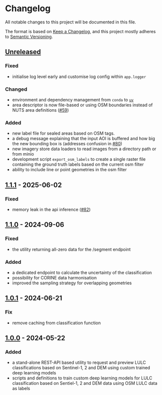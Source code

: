# Changelog

All notable changes to this project will be documented in this file.

The format is based on [Keep a Changelog](https://keepachangelog.com/en/1.0.0/),
and this project mostly adheres to [Semantic Versioning](https://semver.org/spec/v2.0.0.html).

## [Unreleased](https://gitlab.heigit.org/climate-action/utilities/lulc-utility/-/compare/1.1.1...main)

### Fixed

- initialise log level early and customise log config within `app.logger`

### Changed

- environment and dependency management from `conda` to [`uv`](https://docs.astral.sh/uv/)
- area descriptor is now file-based or using OSM boundaries instead of NUTS area
  definitions ([#59](https://gitlab.heigit.org/climate-action/utilities/lulc-utility/-/issues/59))

### Added

- new label file for sealed areas based on OSM tags.
- a debug message explaining that the input AOI is buffered and how big the new bounding box is (addresses confusion
  in [#80](https://gitlab.heigit.org/climate-action/utilities/lulc-utility/-/issues/80))
- new imagery store data loaders to read images from a directory path or from minio
- development script `export_osm_labels` to create a single raster file containing the ground truth labels based on the
  current osm filter
- ability to include line or point geometries in the osm filter

## [1.1.1](https://gitlab.heigit.org/climate-action/utilities/lulc-utility/-/releases/1.1.1) - 2025-06-02

### Fixed

- memory leak in the api inference ([#82](https://gitlab.heigit.org/climate-action/utilities/lulc-utility/-/issues/82))


## [1.1.0](https://gitlab.heigit.org/climate-action/utilities/lulc-utility/-/releases/1.1.0) - 2024-09-06

### Fixed

- the utility returning all-zero data for the /segment endpoint

### Added

- a dedicated endpoint to calculate the uncertainty of the classification
- possibility for CORINE data harmonisation
- improved the sampling strategy for overlapping geometries

## [1.0.1](https://gitlab.heigit.org/climate-action/utilities/lulc-utility/-/releases/1.0.1) - 2024-06-21

### Fix

- remove caching from classification function

## [1.0.0](https://gitlab.heigit.org/climate-action/utilities/lulc-utility/-/releases/1.0.0) - 2024-05-22

### Added

- a stand-alone REST-API based utility to request and preview LULC classifications based on Sentinel-1, 2 and DEM using
  custom trained deep learning models
- scripts and definitions to train custom deep learning models for LULC classification based on Sentiel-1, 2 and DEM
  data using OSM LULC data as labels
